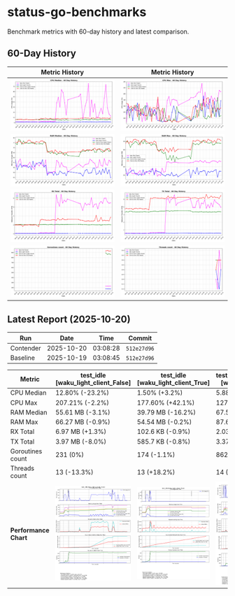 # status-go-benchmarks

Benchmark metrics with 60-day history and latest comparison.

## 60-Day History

| Metric History                                                     | Metric History                                               |
|--------------------------------------------------------------------|--------------------------------------------------------------|
| ![cpu_median_history.png](docs/cpu_median_history.png)             | ![cpu_max_history.png](docs/cpu_max_history.png)             |
| ![ram_median_history.png](docs/ram_median_history.png)             | ![ram_max_history.png](docs/ram_max_history.png)             |
| ![rx_total_history.png](docs/rx_total_history.png)                 | ![tx_total_history.png](docs/tx_total_history.png)           |
| ![goroutines_count_history.png](docs/goroutines_count_history.png) | ![threads_count_history.png](docs/threads_count_history.png) |

## Latest Report (2025-10-20)

| Run       | Date       | Time     | Commit      |
|-----------|------------|----------|-------------|
| Contender | 2025-10-20 | 03:08:28 | `512e27d96` |
| Baseline  | 2025-10-19 | 03:08:45 | `512e27d96` |

| Metric                | test_idle<br>[waku_light_client_False]                                                                                             | test_idle<br>[waku_light_client_True]                                                                                            | test_one_to_one_messages<br>[waku_light_client_True]                                                                                                           | test_one_to_one_messages<br>[waku_light_client_False]                                                                                                            |
|-----------------------|------------------------------------------------------------------------------------------------------------------------------------|----------------------------------------------------------------------------------------------------------------------------------|----------------------------------------------------------------------------------------------------------------------------------------------------------------|------------------------------------------------------------------------------------------------------------------------------------------------------------------|
| CPU Median            | 12.80% (-23.2%)                                                                                                                    | 1.50% (+3.2%)                                                                                                                    | 5.88% (-13.0%)                                                                                                                                                 | 9.14% (+10.5%)                                                                                                                                                   |
| CPU Max               | 207.21% (-2.2%)                                                                                                                    | 177.60% (+42.1%)                                                                                                                 | 127.83% (+2.1%)                                                                                                                                                | 153.25% (+2.9%)                                                                                                                                                  |
| RAM Median            | 55.61 MB (-3.1%)                                                                                                                   | 39.79 MB (-16.2%)                                                                                                                | 67.54 MB (+1.8%)                                                                                                                                               | 66.42 MB (-4.0%)                                                                                                                                                 |
| RAM Max               | 66.27 MB (-0.9%)                                                                                                                   | 54.54 MB (-0.2%)                                                                                                                 | 87.63 MB (-0.3%)                                                                                                                                               | 91.30 MB (-1.3%)                                                                                                                                                 |
| RX Total              | 6.97 MB (+1.3%)                                                                                                                    | 102.6 KB (-0.9%)                                                                                                                 | 2.03 MB (-1.0%)                                                                                                                                                | 3.71 MB (+27.6%)                                                                                                                                                 |
| TX Total              | 3.97 MB (-8.0%)                                                                                                                    | 585.7 KB (-0.8%)                                                                                                                 | 3.37 MB (-0.6%)                                                                                                                                                | 5.48 MB (+6.7%)                                                                                                                                                  |
| Goroutines count      | 231 (0%)                                                                                                                           | 174 (-1.1%)                                                                                                                      | 862 (-1.5%)                                                                                                                                                    | 931 (+0.2%)                                                                                                                                                      |
| Threads count         | 13 (-13.3%)                                                                                                                        | 13 (+18.2%)                                                                                                                      | 14 (0%)                                                                                                                                                        | 14 (0%)                                                                                                                                                          |
| **Performance Chart** | ![test_idle[waku_light_client_False]](benchmarks/20251020T030828_512e27d96/test_idle[waku_light_client_False]-20251020-025946.png) | ![test_idle[waku_light_client_True]](benchmarks/20251020T030828_512e27d96/test_idle[waku_light_client_True]-20251020-030126.png) | ![test_one_to_one_messages[waku_light_client_True]](benchmarks/20251020T030828_512e27d96/test_one_to_one_messages[waku_light_client_True]-20251020-030738.png) | ![test_one_to_one_messages[waku_light_client_False]](benchmarks/20251020T030828_512e27d96/test_one_to_one_messages[waku_light_client_False]-20251020-030430.png) |
